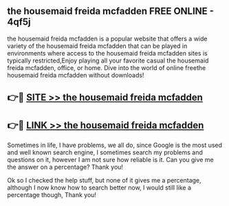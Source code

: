 ## the housemaid freida mcfadden FREE ONLINE - 4qf5j

the housemaid freida mcfadden is a popular website that offers a wide variety of the housemaid freida mcfadden that can be played in environments where access to the housemaid freida mcfadden sites is typically restricted,Enjoy playing all your favorite casual the housemaid freida mcfadden, office, or home. Dive into the world of online freethe housemaid freida mcfadden without downloads!

## 👉🔴 [SITE >> the housemaid freida mcfadden](http://news.freeplayer.one?title=the_housemaid_freida_mcfadden&ref=FRRE)

## 👉🔴 [LINK >> the housemaid freida mcfadden](http://news.freeplayer.one?title=the_housemaid_freida_mcfadden&ref=FREE)

Sometimes in life, I have problems, we all do, since Google is the most used and well known search engine, I sometimes search my problems and questions on it, however I am not sure how reliable is it. Can you give me the answer on a percentage? Thank you!

Ok so I checked the help stuff, but none of it gives me a percentage, although I now know how to search better now, I would still like a percentage though, Thank you!